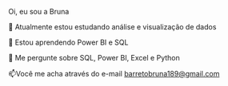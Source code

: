 Oi, eu sou a Bruna

🔭 Atualmente estou estudando análise e visualização de dados 

🌱 Estou aprendendo Power BI e SQL

💬 Me pergunte sobre SQL, Power BI, Excel e Python

📫Você me acha através do e-mail barretobruna189@gmail.com

